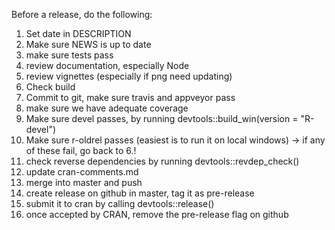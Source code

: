 Before a release, do the following:
1. Set date in DESCRIPTION
2. Make sure NEWS is up to date
3. make sure tests pass
4. review documentation, especially Node
5. review vignettes (especially if png need updating)
6. Check build
7. Commit to git, make sure travis and appveyor pass
8. make sure we have adequate coverage
9. Make sure devel passes, by running devtools::build_win(version = "R-devel")
10. Make sure r-oldrel passes (easiest is to run it on local windows)
-> if any of these fail, go back to 6.!
11. check reverse dependencies by running devtools::revdep_check()
12. update cran-comments.md
13. merge into master and push
14. create release on github in master, tag it as pre-release
15. submit it to cran by calling devtools::release()
16. once accepted by CRAN, remove the pre-release flag on github
